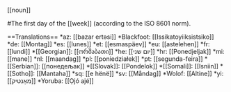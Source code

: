 [[noun]]

#The first day of the [[week]] (according to the ISO 8601 norm).

==Translations==
*az: [[bazar ert&#601;si]]
*Blackfoot: [[Issikatoyiiksistsiko]]
*de: [[Montag]]
*es: [[lunes]]
*et: [[esmaspäev]]
*eu: [[astelehen]]
*fr: [[lundi]]
*[[Georgian]]: [[ორშაბათი]]
*he: [[יום שני]]
*hr: [[Ponedjeljak]]
*mi: [[mane]]
*nl: [[maandag]]
*pl: [[poniedziałek]]
*pt: [[segunda-feira]]
*[[Serbian]]: [[понедељак]]
*[[Slovak]]: [[Pondelok]]
*[[Somali]]: [[Isniin]]
*[[Sotho]]: [[Mantaha]]
*sq: [[e h&euml;n&euml;]]
*sv: [[Måndag]]
*Wolof: [[Altine]]
*yi: [[מאָנטיק]]
*Yoruba: [[Ọjó ajé]]
